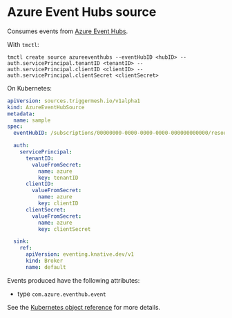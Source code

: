 # Azure Event Hubs source

Consumes events from [Azure Event Hubs](https://learn.microsoft.com/en-us/azure/event-hubs/event-hubs-about).

With `tmctl`:

```
tmctl create source azureeventhubs --eventHubID <hubID> --auth.servicePrincipal.tenantID <tenantID> --auth.servicePrincipal.clientID <clientID> --auth.servicePrincipal.clientSecret <clientSecret>
```

On Kubernetes:

```yaml
apiVersion: sources.triggermesh.io/v1alpha1
kind: AzureEventHubSource
metadata:
  name: sample
spec:
  eventHubID: /subscriptions/00000000-0000-0000-0000-000000000000/resourceGroups/MyGroup/providers/Microsoft.EventHub/namespaces/MyNamespace/eventhubs/MyEvents

  auth:
    servicePrincipal:
      tenantID:
        valueFromSecret:
          name: azure
          key: tenantID
      clientID:
        valueFromSecret:
          name: azure
          key: clientID
      clientSecret:
        valueFromSecret:
          name: azure
          key: clientSecret

  sink:
    ref:
      apiVersion: eventing.knative.dev/v1
      kind: Broker
      name: default
```

Events produced have the following attributes:

* type `com.azure.eventhub.event`

See the [Kubernetes object reference](../../reference/sources/#sources.triggermesh.io/v1alpha1.AzureEventHubsSource) for more details.
